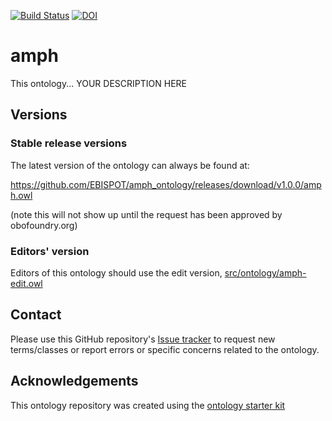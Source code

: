 [![Build Status](https://travis-ci.org/obophenotype/amph.svg?branch=master)](https://travis-ci.org/obophenotype/amph)
[![DOI](https://zenodo.org/badge/13996/obophenotype/amph.svg)](https://zenodo.org/badge/latestdoi/13996/obophenotype/amph)

# amph

This ontology... YOUR DESCRIPTION HERE

## Versions

### Stable release versions

The latest version of the ontology can always be found at:

https://github.com/EBISPOT/amph_ontology/releases/download/v1.0.0/amph.owl

(note this will not show up until the request has been approved by obofoundry.org)

### Editors' version

Editors of this ontology should use the edit version, [src/ontology/amph-edit.owl](src/ontology/amph-edit.owl)

## Contact

Please use this GitHub repository's [Issue tracker](https://github.com/obophenotype/amph/issues) to request new terms/classes or report errors or specific concerns related to the ontology.

## Acknowledgements

This ontology repository was created using the [ontology starter kit](https://github.com/INCATools/ontology-starter-kit)
